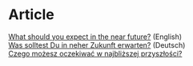 # Article

[What should you expect in the near future?](./near-future.md#what-should-you-expect-in-the-near-future) (English)  
[Was solltest Du in neher Zukunft erwarten?](./near-future-de.md#was-solltest-du-in-neher-zukunft-erwarten) (Deutsch)  
[Czego możesz oczekiwać w najbliższej przyszłości?](./near-future-pl.md)  
